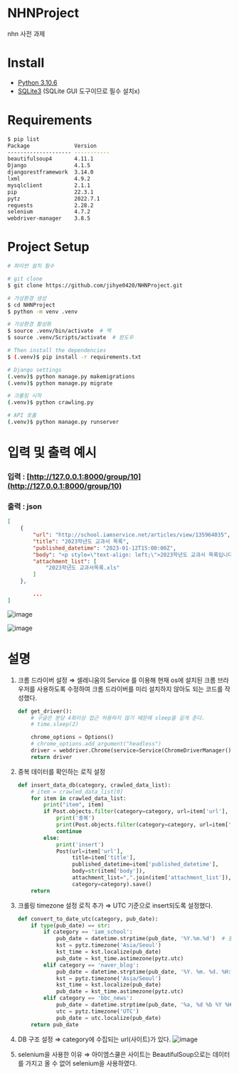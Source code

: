 # NHNProject
nhn 사전 과제

# Install
- [Python 3.10.6](https://www.python.org/downloads/release/python-3106/)
- [SQLite3](https://sqlitebrowser.org/dl/) (SQLite GUI 도구이므로 필수 설치x)

# Requirements
```bash
$ pip list
Package              Version
-------------------- -----------
beautifulsoup4       4.11.1
Django               4.1.5
djangorestframework  3.14.0
lxml                 4.9.2
mysqlclient          2.1.1
pip                  22.3.1
pytz                 2022.7.1
requests             2.28.2
selenium             4.7.2
webdriver-manager    3.8.5
```

# Project Setup
```bash
# 파이썬 설치 필수

# git clone
$ git clone https://github.com/jihye0420/NHNProject.git

# 가상환경 생성
$ cd NHNProject
$ python -m venv .venv

# 가상환경 활성화
$ source .venv/bin/activate  # 맥
$ source .venv/Scripts/activate  # 윈도우

# Then install the dependencies
$ (.venv)$ pip install -r requirements.txt

# Django settings
(.venv)$ python manage.py makemigrations
(.venv)$ python manage.py migrate

# 크롤링 시작
(.venv)$ python crawling.py

# API 호출
(.venv)$ python manage.py runserver
```

# 입력 및 출력 예시
### 입력 : [http://127.0.0.1:8000/group/10](http://127.0.0.1:8000/group/10)
### 출력 :  json

```json
[
    {
        "url": "http://school.iamservice.net/articles/view/135964035",
        "title": "2023학년도 교과서 목록",
        "published_datetime": "2023-01-12T15:00:00Z",
        "body": "<p style=\"text-align: left;\">2023학년도 교과서 목록입니다. </p>",
        "attachment_list": [
            "2023학년도 교과서목록.xls"
        ]
    },

		...
]
```

![image](https://user-images.githubusercontent.com/50284754/213923980-4ce5cb71-abb8-4b72-ba22-b592efe5ce3f.png)

![image](https://user-images.githubusercontent.com/50284754/213923989-a3b7f841-763e-4731-b762-c8c2f49649ac.png)

# 설명

1. 크롬 드라이버 설정 ⇒ 셀레니움의 Service 를 이용해 현재 os에 설치된 크롬 브라우저를 사용하도록 수정하여 크롬 드라이버를 미리 설치하지 않아도 되는 코드를 작성했다.
    
    ```python
    def get_driver():
        # 구글은 분당 4회이상 접근 허용하지 않기 때문에 sleep을 길게 준다.
        # time.sleep(2)
    
        chrome_options = Options()
        # chrome_options.add_argument("headless")
        driver = webdriver.Chrome(service=Service(ChromeDriverManager().install()), options=chrome_options)
        return driver
    ```
    
2. 중복 데이터를 확인하는 로직 설정
    
    ```python
    def insert_data_db(category, crawled_data_list):
        # item = crawled_data_list[0]
        for item in crawled_data_list:
            print("item", item)
            if Post.objects.filter(category=category, url=item['url'], title=item['title']).exists():
                print('중복')
                print(Post.objects.filter(category=category, url=item['url'], title=item['title']).first())
                continue
            else:
                print('insert')
                Post(url=item['url'],
                     title=item['title'],
                     published_datetime=item['published_datetime'],
                     body=str(item['body']),
                     attachment_list=",".join(item['attachment_list']),
                     category=category).save()
        return
    ```
    
3. 크롤링 timezone 설정 로직 추가 ⇒ UTC 기준으로 insert되도록 설정했다.
    
    ```python
    def convert_to_date_utc(category, pub_date):
        if type(pub_date) == str:
            if category == 'iam_school':
                pub_date = datetime.strptime(pub_date, '%Y.%m.%d')  # 문자열을 출력
                kst = pytz.timezone('Asia/Seoul')
                kst_time = kst.localize(pub_date)
                pub_date = kst_time.astimezone(pytz.utc)
            elif category == 'naver_blog':
                pub_date = datetime.strptime(pub_date, '%Y. %m. %d. %H:%M')  # 문자열을 출력
                kst = pytz.timezone('Asia/Seoul')
                kst_time = kst.localize(pub_date)
                pub_date = kst_time.astimezone(pytz.utc)
            elif category == 'bbc_news':
                pub_date = datetime.strptime(pub_date, '%a, %d %b %Y %H:%M:%S %Z')
                utc = pytz.timezone('UTC')
                pub_date = utc.localize(pub_date)
        return pub_date
    ```
    
4. DB 구조 설정 ⇒ category에 수집되는 url(사이트)가 있다.
![image](https://user-images.githubusercontent.com/50284754/214227556-17153733-10d8-4211-ae8d-0134c3c1798c.png)

5. selenium을 사용한 이유 ⇒ 아이엠스쿨은 사이트는 BeautifulSoup으로는 데이터를 가지고 올 수 없어 selenium을 사용하였다.
